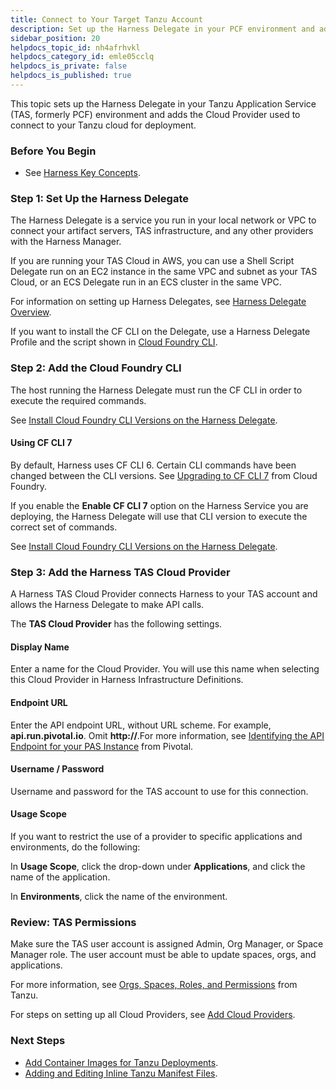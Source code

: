 ```yaml
---
title: Connect to Your Target Tanzu Account
description: Set up the Harness Delegate in your PCF environment and add the Cloud Provider used to connect to your PCF cloud for deployment.
sidebar_position: 20
helpdocs_topic_id: nh4afrhvkl
helpdocs_category_id: emle05cclq
helpdocs_is_private: false
helpdocs_is_published: true
---
```


This topic sets up the Harness Delegate in your Tanzu Application Service (TAS, formerly PCF) environment and adds the Cloud Provider used to connect to your Tanzu cloud for deployment.


### Before You Begin

* See [Harness Key Concepts](https://docs.harness.io/article/4o7oqwih6h-harness-key-concepts).

### Step 1: Set Up the Harness Delegate

The Harness Delegate is a service you run in your local network or VPC to connect your artifact servers, TAS infrastructure, and any other providers with the Harness Manager.

If you are running your TAS Cloud in AWS, you can use a Shell Script Delegate run on an EC2 instance in the same VPC and subnet as your TAS Cloud, or an ECS Delegate run in an ECS cluster in the same VPC.

For information on setting up Harness Delegates, see [Harness Delegate Overview](https://docs.harness.io/article/h9tkwmkrm7-delegate-installation).

If you want to install the CF CLI on the Delegate, use a Harness Delegate Profile and the script shown in [Cloud Foundry CLI](https://docs.harness.io/article/nxhlbmbgkj-common-delegate-profile-scripts#cloud_foundry_cli).

### Step 2: Add the Cloud Foundry CLI

The host running the Harness Delegate must run the CF CLI in order to execute the required commands.

See [Install Cloud Foundry CLI Versions on the Harness Delegate](install-cloud-foundry-cli-6-and-7-on-harness-delegates.md).

#### Using CF CLI 7

By default, Harness uses CF CLI 6. Certain CLI commands have been changed between the CLI versions. See [Upgrading to CF CLI 7](https://docs.cloudfoundry.org/cf-cli/v7.html#table) from Cloud Foundry.

If you enable the **Enable CF CLI 7** option on the Harness Service you are deploying, the Harness Delegate will use that CLI version to execute the correct set of commands.

See [Install Cloud Foundry CLI Versions on the Harness Delegate](install-cloud-foundry-cli-6-and-7-on-harness-delegates.md).

### Step 3: Add the Harness TAS Cloud Provider

A Harness TAS Cloud Provider connects Harness to your TAS account and allows the Harness Delegate to make API calls.

The **TAS Cloud Provider** has the following settings.

#### Display Name

Enter a name for the Cloud Provider. You will use this name when selecting this Cloud Provider in Harness Infrastructure Definitions.

#### Endpoint URL

Enter the API endpoint URL, without URL scheme. For example, **api.run.pivotal.io**. Omit **http://**.For more information, see [Identifying the API Endpoint for your PAS Instance](https://docs.pivotal.io/pivotalcf/2-3/opsguide/api-endpoint.html) from Pivotal.

#### Username / Password

Username and password for the TAS account to use for this connection.

#### Usage Scope

If you want to restrict the use of a provider to specific applications and environments, do the following:

In **Usage Scope**, click the drop-down under **Applications**, and click the name of the application.

In **Environments**, click the name of the environment.

### Review: TAS Permissions

Make sure the TAS user account is assigned Admin, Org Manager, or Space Manager role. The user account must be able to update spaces, orgs, and applications.

For more information, see [Orgs, Spaces, Roles, and Permissions](https://docs.pivotal.io/pivotalcf/2-3/concepts/roles.html) from Tanzu.

For steps on setting up all Cloud Providers, see [Add Cloud Providers](https://docs.harness.io/article/whwnovprrb-cloud-providers).

### Next Steps

* [Add Container Images for Tanzu Deployments](add-container-images-for-pcf-deployments.md).
* [Adding and Editing Inline Tanzu Manifest Files](adding-and-editing-inline-pcf-manifest-files.md).

